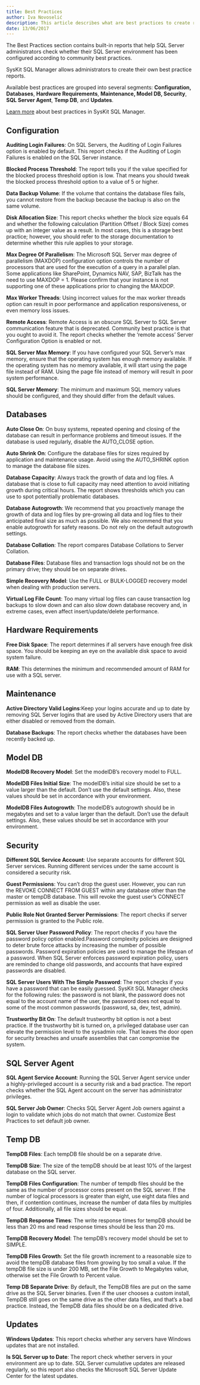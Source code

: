 ```yaml
---
title: Best Practices
author: Iva Novoselić
description: This article describes what are best practices to create reports.
date: 13/06/2017
---
```


The Best Practices section contains built-in reports that help SQL Server administrators check whether their SQL Server environment has been configured according to community best practices.

SysKit SQL Manager allows administrators to create their own best practice reports.

Available best practices are grouped into several segments: __Configuration, Databases__, __Hardware Requirements__, __Maintenance, Model DB, Security__, __SQL Server Agent__, __Temp DB__, and __Updates__.

[Learn more](https://www.sqldockit.com/resources/sql-server-best-practices-library/) about best practices in SysKit SQL Manager.

## Configuration

__Auditing Login Failures__: On SQL Servers, the Auditing of Login Failures option is enabled by default. This report checks if the Auditing of Login Failures is enabled on the SQL Server instance.

__Blocked Process Threshold__: The report tells you if the value specified for the blocked process threshold option is low. That means you should tweak the blocked process threshold option to a value of 5 or higher.

__Data Backup Volume__: If the volume that contains the database files fails, you cannot restore from the backup because the backup is also on the same volume.

__Disk Allocation Size__: This report checks whether the block size equals 64 and whether the following calculation (Partition Offset / Block Size) comes up with an integer value as a result. In most cases, this is a storage best practice; however, you should refer to the storage documentation to determine whether this rule applies to your storage.

__Max Degree Of Parallelism__: The Microsoft SQL Server max degree of parallelism (MAXDOP) configuration option controls the number of processors that are used for the execution of a query in a parallel plan. Some applications like SharePoint, Dynamics NAV, SAP, BizTalk has the need to use MAXDOP = 1. Please confirm that your instance is not supporting one of these applications prior to changing the MAXDOP.

__Max Worker Threads__: Using incorrect values for the max worker threads option can result in poor performance and application responsiveness, or even memory loss issues.

__Remote Access__: Remote Access is an obscure SQL Server to SQL Server communication feature that is deprecated. Community best practice is that you ought to avoid it. The report checks whether the ‘remote access’ Server Configuration Option is enabled or not.

__SQL Server Max Memory__: If you have configured your SQL Server’s max memory, ensure that the operating system has enough memory available. If the operating system has no memory available, it will start using the page file instead of RAM. Using the page file instead of memory will result in poor system performance.

__SQL Server Memory__: The minimum and maximum SQL memory values should be configured, and they should differ from the default values.

## Databases

__Auto Close On__: On busy systems, repeated opening and closing of the database can result in performance problems and timeout issues. If the database is used regularly, disable the AUTO_CLOSE option.

__Auto Shrink On__: Configure the database files for sizes required by application and maintenance usage. Avoid using the AUTO_SHRINK option to manage the database file sizes.

__Database Capacity__: Always track the growth of data and log files. A database that is close to full capacity may need attention to avoid initiating growth during critical hours. The report shows thresholds which you can use to spot potentially problematic databases.

__Database Autogrowth__: We recommend that you proactively manage the growth of data and log files by pre-growing all data and log files to their anticipated final size as much as possible. We also recommend that you enable autogrowth for safety reasons. Do not rely on the default autogrowth settings.

__Database Collation__: The report compares Database Collations to Server Collation.

__Database Files__: Database files and transaction logs should not be on the primary drive; they should be on separate drives.

__Simple Recovery Model__: Use the FULL or BULK-LOGGED recovery model when dealing with production servers.

__Virtual Log File Count__: Too many virtual log files can cause transaction log backups to slow down and can also slow down database recovery and, in extreme cases, even affect insert/update/delete performance.

## Hardware Requirements

__Free Disk Space__: The report determines if all servers have enough free disk space. You should be keeping an eye on the available disk space to avoid system failure.

__RAM__: This determines the minimum and recommended amount of RAM for use with a SQL server.

## Maintenance

__Active Directory Valid Logins__:Keep your logins accurate and up to date by removing SQL Server logins that are used by Active Directory users that are either disabled or removed from the domain.

__Database Backups__: The report checks whether the databases have been recently backed up.

## Model DB

__ModelDB Recovery Model__: Set the modelDB’s recovery model to FULL.

__ModelDB Files Initial Size__: The modelDB’s initial size should be set to a value larger than the default. Don’t use the default settings. Also, these values should be set in accordance with your environment.

__ModelDB Files Autogrowth__: The modelDB’s autogrowth should be in megabytes and set to a value larger than the default. Don’t use the default settings. Also, these values should be set in accordance with your environment.

## Security

__Different SQL Service Account__: Use separate accounts for different SQL Server services. Running different services under the same account is considered a security risk.

__Guest Permissions__: You can’t drop the guest user. However, you can run the REVOKE CONNECT FROM GUEST within any database other than the master or tempDB database. This will revoke the guest user’s CONNECT permission as well as disable the user.

__Public Role Not Granted Server Permissions__: The report checks if server permission is granted to the Public role.

__SQL Server User Password Policy__: The report checks if you have the password policy option enabled.Password complexity policies are designed to deter brute force attacks by increasing the number of possible passwords. Password expiration policies are used to manage the lifespan of a password. When SQL Server enforces password expiration policy, users are reminded to change old passwords, and accounts that have expired passwords are disabled.

__SQL Server Users With The Simple Password__: The report checks if you have a password that can be easily guessed. SysKit SQL Manager checks for the following rules: the password is not blank, the password does not equal to the account name of the user, the password does not equal to some of the most common passwords (password, sa, dev, test, admin).

__Trustworthy Bit On__: The default trustworthy bit option is not a best practice. If the trustworthy bit is turned on, a privileged database user can elevate the permission level to the sysadmin role. That leaves the door open for security breaches and unsafe assemblies that can compromise the system.

## SQL Server Agent 

__SQL Agent Service Account__: Running the SQL Server Agent service under a highly-privileged account is a security risk and a bad practice. The report checks whether the SQL Agent account on the server has administrator privileges.

__SQL Server Job Owner__: Checks SQL Server Agent Job owners against a login to validate which jobs do not match that owner. Customize Best Practices to set default job owner.

## Temp DB

__TempDB Files__: Each tempDB file should be on a separate drive.

__TempDB Size__: The size of the tempDB should be at least 10% of the largest database on the SQL server.

__TempDB Files Configuration__: The number of tempdb files should be the same as the number of processor cores present on the SQL server. If the number of logical processors is greater than eight, use eight data files and then, if contention continues, increase the number of data files by multiples of four. Additionally, all file sizes should be equal.

__TempDB Response Times__: The write response times for tempDB should be less than 20 ms and read response times should be less than 20 ms.

__TempDB Recovery Model__: The tempDB’s recovery model should be set to SIMPLE.

__TempDB Files Growth__: Set the file growth increment to a reasonable size to avoid the tempDB database files from growing by too small a value. If the tempDB file size is under 200 MB, set the File Growth to Megabytes value, otherwise set the File Growth to Percent value.

__Temp DB Separate Drive__: By default, the TempDB files are put on the same drive as the SQL Server binaries. Even if the user chooses a custom install, TempDB still goes on the same drive as the other data files, and that’s a bad practice. Instead, the TempDB data files should be on a dedicated drive.

## Updates

__Windows Updates__: This report checks whether any servers have Windows updates that are not installed.

__Is SQL Server up to Date__: The report check whether servers in your environment are up to date. SQL Server cumulative updates are released regularly, so this report also checks the Microsoft SQL Server Update Center for the latest updates.
